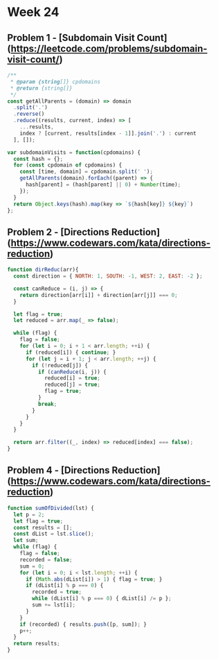 # Week 24

## Problem 1 - [Subdomain Visit Count] (https://leetcode.com/problems/subdomain-visit-count/)

```javascript
/**
 * @param {string[]} cpdomains
 * @return {string[]}
 */
const getAllParents = (domain) => domain
  .split('.')
  .reverse()
  .reduce((results, current, index) => [
    ...results,
    index ? [current, results[index - 1]].join('.') : current
  ], []);

var subdomainVisits = function(cpdomains) {
  const hash = {};
  for (const cpdomain of cpdomains) {
    const [time, domain] = cpdomain.split(' ');
    getAllParents(domain).forEach((parent) => {
      hash[parent] = (hash[parent] || 0) + Number(time);
    });
  }
  return Object.keys(hash).map(key => `${hash[key]} ${key}`)
};
```

## Problem 2 - [Directions Reduction] (https://www.codewars.com/kata/directions-reduction)

```javascript
function dirReduc(arr){
  const direction = { NORTH: 1, SOUTH: -1, WEST: 2, EAST: -2 };

  const canReduce = (i, j) => {
    return direction[arr[i]] + direction[arr[j]] === 0;
  }

  let flag = true;
  let reduced = arr.map(_ => false);

  while (flag) {
    flag = false;
    for (let i = 0; i + 1 < arr.length; ++i) {
      if (reduced[i]) { continue; }
      for (let j = i + 1; j < arr.length; ++j) {
        if (!reduced[j]) {
          if (canReduce(i, j)) {
            reduced[i] = true;
            reduced[j] = true;
            flag = true;
          }
          break;
        }
      }
    }
  }

  return arr.filter((_, index) => reduced[index] === false);
}
```

## Problem 4 - [Directions Reduction] (https://www.codewars.com/kata/directions-reduction)

```javascript
function sumOfDivided(lst) {
  let p = 2;
  let flag = true;
  const results = [];
  const dList = lst.slice();
  let sum;
  while (flag) {
    flag = false;
    recorded = false;
    sum = 0;
    for (let i = 0; i < lst.length; ++i) {
      if (Math.abs(dList[i]) > 1) { flag = true; }
      if (dList[i] % p === 0) {
        recorded = true;
        while (dList[i] % p === 0) { dList[i] /= p };
        sum += lst[i];
      }
    }
    if (recorded) { results.push([p, sum]); }
    p++;
  }
  return results;
}

```
